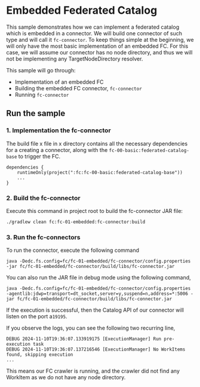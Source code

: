 # Embedded Federated Catalog

This sample demonstrates how we can implement a federated catalog which is embedded in a connector.
We will build one connector of such type and will call it `fc-connector`.
To keep things simple at the beginning, we will only have the most basic implementation of an embedded FC. 
For this case, we will assume our connector has no node directory, and thus we will not be implementing any 
TargetNodeDirectory resolver. 


This sample will go through:

* Implementation of an embedded FC
* Building the embedded FC connector, `fc-connector`
* Running `fc-connector`

## Run the sample
### 1. Implementation the fc-connector

The build file x file in x directory contains all the necessary dependencies for a creating a connector, 
along with the `fc-00-basic:federated-catalog-base` to trigger the FC. 
```shell
dependencies {
    runtimeOnly(project(":fc:fc-00-basic:federated-catalog-base"))
    ...
}
```
### 2. Build the fc-connector

Execute this command in project root to build the fc-connector JAR file:

```bash
./gradlew clean fc:fc-01-embedded:fc-connector:build
```


### 3. Run the fc-connectors

To run the connector, execute the following command

```shell
java -Dedc.fs.config=fc/fc-01-embedded/fc-connector/config.properties -jar fc/fc-01-embedded/fc-connector/build/libs/fc-connector.jar
```
You can also run the JAR file in debug mode using the following command,
```shell
java -Dedc.fs.config=fc/fc-01-embedded/fc-connector/config.properties -agentlib:jdwp=transport=dt_socket,server=y,suspend=n,address=*:5006 -jar fc/fc-01-embedded/fc-connector/build/libs/fc-connector.jar
```
If the execution is successful, then the Catalog API of our connector will listen on the port a`19195`.

[//]: # (INFO 2024-11-10T19:36:02.150032714 Runtime 2ec743c7-b39c-45b9-9e13-e750cf89d102 ready)
If you observe the logs, you can see the following two recurring line,
```
DEBUG 2024-11-10T19:36:07.133919175 [ExecutionManager] Run pre-execution task
DEBUG 2024-11-10T19:36:07.137216546 [ExecutionManager] No WorkItems found, skipping execution
...
```
This means our FC crawler is running, and the crawler did not find any WorkItem 
as we do not have any node directory.

